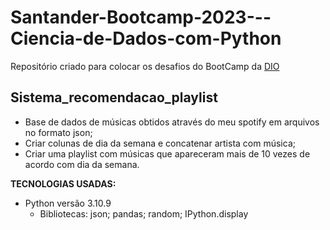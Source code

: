 # Santander-Bootcamp-2023---Ciencia-de-Dados-com-Python
Repositório criado para colocar os desafios do BootCamp da [DIO](https://web.dio.me/track/santander-bootcamp-2023-ciencia-de-dados-com-python)

## Sistema_recomendacao_playlist
- Base de dados de músicas obtidos através do meu spotify em arquivos no formato json;
- Criar colunas de dia da semana e concatenar artista com música;
- Criar uma playlist com músicas que apareceram mais de 10 vezes de acordo com dia da semana.

**TECNOLOGIAS USADAS:** 
- Python versão 3.10.9 
   - Bibliotecas: json; pandas; random; IPython.display
